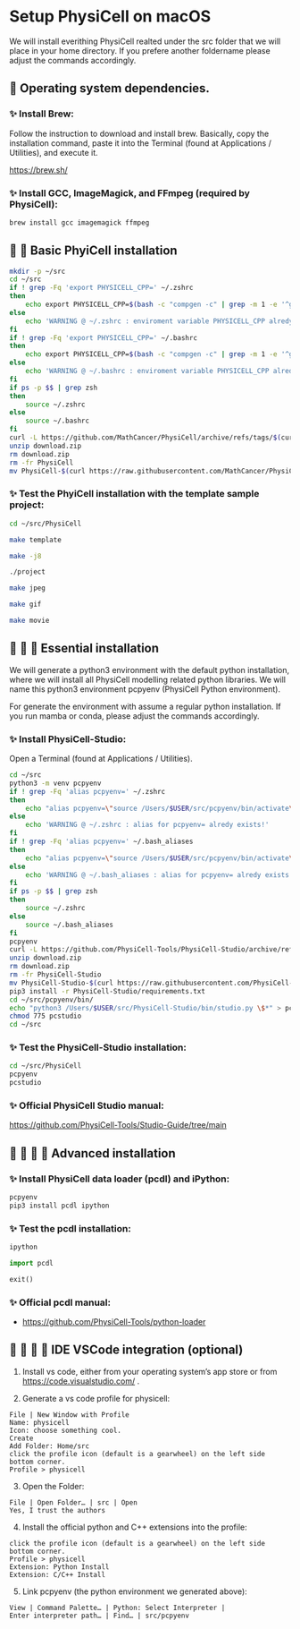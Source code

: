 # Setup PhysiCell on macOS

We will install everithing PhysiCell realted under the src folder that we will place in your home directory.
If you prefere another foldername please adjust the commands accordingly.


## &#x1F34E; Operating system dependencies.

### &#x2728; Install Brew:

Follow the instruction to download and install brew.
Basically, copy the installation command, paste it into the Terminal (found at Applications / Utilities), and execute it.

https://brew.sh/

### &#x2728; Install GCC, ImageMagick, and FFmpeg (required by PhysiCell):

```bash
brew install gcc imagemagick ffmpeg
```


## &#x1F34E; &#x1F34E; Basic PhyiCell installation

```bash
mkdir -p ~/src
cd ~/src
if ! grep -Fq 'export PHYSICELL_CPP=' ~/.zshrc
then
    echo export PHYSICELL_CPP=$(bash -c "compgen -c" | grep -m 1 -e '^g++-[0-9]\+') >> ~/.zshrc
else
    echo 'WARNING @ ~/.zshrc : enviroment variable PHYSICELL_CPP alredy exists!'
fi
if ! grep -Fq 'export PHYSICELL_CPP=' ~/.bashrc
then
    echo export PHYSICELL_CPP=$(bash -c "compgen -c" | grep -m 1 -e '^g++-[0-9]\+') >> ~/.bashrc
else
    echo 'WARNING @ ~/.bashrc : enviroment variable PHYSICELL_CPP alredy exists!'
fi
if ps -p $$ | grep zsh
then
    source ~/.zshrc
else
    source ~/.bashrc
fi
curl -L https://github.com/MathCancer/PhysiCell/archive/refs/tags/$(curl https://raw.githubusercontent.com/MathCancer/PhysiCell/master/VERSION.txt).zip > download.zip
unzip download.zip
rm download.zip
rm -fr PhysiCell
mv PhysiCell-$(curl https://raw.githubusercontent.com/MathCancer/PhysiCell/master/VERSION.txt) PhysiCell
```

### &#x2728; Test the PhyiCell installation with the template sample project:

```bash
cd ~/src/PhysiCell
```
```bash
make template
```
```bash
make -j8
```
```bash
./project
```
```bash
make jpeg
```
```bash
make gif
```
```bash
make movie
```


## &#x1F34E; &#x1F34E; &#x1F34E; Essential installation

We will generate a python3 environment with the default python installation, where we will install all PhysiCell modelling related python libraries.
We will name this python3 environment pcpyenv (PhysiCell Python environment).

For generate the environment with assume a regular python installation.
If you run mamba or conda, please adjust the commands accordingly.

### &#x2728; Install PhysiCell-Studio:

Open a Terminal (found at Applications / Utilities).

```bash
cd ~/src
python3 -m venv pcpyenv
if ! grep -Fq 'alias pcpyenv=' ~/.zshrc
then
    echo "alias pcpyenv=\"source /Users/$USER/src/pcpyenv/bin/activate\"" >> ~/.zshrc
else
    echo 'WARNING @ ~/.zshrc : alias for pcpyenv= alredy exists!'
fi
if ! grep -Fq 'alias pcpyenv=' ~/.bash_aliases
then
    echo "alias pcpyenv=\"source /Users/$USER/src/pcpyenv/bin/activate\"" >> ~/.bash_aliases
else
    echo 'WARNING @ ~/.bash_aliases : alias for pcpyenv= alredy exists!'
fi
if ps -p $$ | grep zsh
then
    source ~/.zshrc
else
    source ~/.bash_aliases
fi
pcpyenv
curl -L https://github.com/PhysiCell-Tools/PhysiCell-Studio/archive/refs/tags/v$(curl https://raw.githubusercontent.com/PhysiCell-Tools/PhysiCell-Studio/refs/heads/main/VERSION.txt).zip > download.zip
unzip download.zip
rm download.zip
rm -fr PhysiCell-Studio
mv PhysiCell-Studio-$(curl https://raw.githubusercontent.com/PhysiCell-Tools/PhysiCell-Studio/refs/heads/main/VERSION.txt) PhysiCell-Studio
pip3 install -r PhysiCell-Studio/requirements.txt
cd ~/src/pcpyenv/bin/
echo "python3 /Users/$USER/src/PhysiCell-Studio/bin/studio.py \$*" > pcstudio
chmod 775 pcstudio
cd ~/src
```

### &#x2728; Test the PhysiCell-Studio installation:

```bash
cd ~/src/PhysiCell
pcpyenv
pcstudio
```

### &#x2728; Official PhysiCell Studio manual:

https://github.com/PhysiCell-Tools/Studio-Guide/tree/main


## &#x1F34E; &#x1F34E; &#x1F34E; &#x1F34E; Advanced installation

### &#x2728; Install PhysiCell data loader (pcdl) and iPython:

```bash
pcpyenv
pip3 install pcdl ipython
```
### &#x2728; Test the pcdl installation:

```bash
ipython
```
```python
import pcdl
```
```python
exit()
```

### &#x2728; Official pcdl manual:

+ https://github.com/PhysiCell-Tools/python-loader


## &#x1F34F; &#x1F34F; &#x1F34F; &#x1F34F; IDE VSCode integration (optional)

1. Install vs code, either from your operating system’s app store or from https://code.visualstudio.com/ .

2. Generate a vs code profile for physicell:

```
File | New Window with Profile
Name: physicell
Icon: choose something cool.
Create
Add Folder: Home/src
click the profile icon (default is a gearwheel) on the left side bottom corner.
Profile > physicell
```

3. Open the Folder:

```
File | Open Folder… | src | Open
Yes, I trust the authors
```

4. Install the official python and C++ extensions into the profile:

```
click the profile icon (default is a gearwheel) on the left side bottom corner.
Profile > physicell
Extension: Python Install
Extension: C/C++ Install
```

5. Link pcpyenv (the python environment we generated above):

```
View | Command Palette… | Python: Select Interpreter |
Enter interpreter path… | Find… | src/pcpyenv
```
